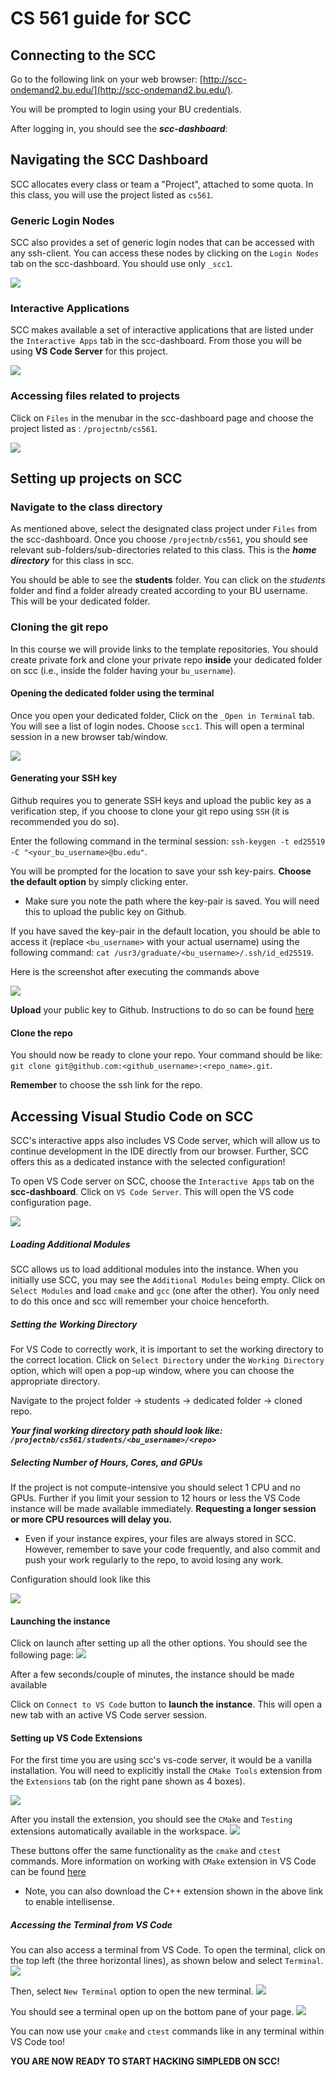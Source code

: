 # CS 561 guide for SCC

## Connecting to the SCC

Go to the following link on your web browser: [http://scc-ondemand2.bu.edu/](http://scc-ondemand2.bu.edu/).

You will be prompted to login using your BU credentials.

After logging in, you should see the **_scc-dashboard_**:

## Navigating the SCC Dashboard

SCC allocates every class or team a "Project", attached to some quota. In this class, you will use the project listed as `cs561`.

### Generic Login Nodes

SCC also provides a set of generic login nodes that can be accessed with any ssh-client. You can access these nodes by clicking on the
`Login Nodes` tab on the scc-dashboard. You should use only `_scc1`.

![](img/scc-login-nodes.png)

### Interactive Applications

SCC makes available a set of interactive applications that are listed under the `Interactive Apps` tab in the scc-dashboard.
From those you will be using **VS Code Server** for this project.

![](img/scc-interactive-apps.png)

### Accessing files related to projects

Click on `Files` in the menubar in the scc-dashboard page and choose the project listed as : `/projectnb/cs561`.

![](img/scc-current-projects.png)

## Setting up projects on SCC

### Navigate to the class directory

As mentioned above, select the designated class project under `Files` from the scc-dashboard.
Once you choose `/projectnb/cs561`, you should see relevant sub-folders/sub-directories related to this class.
This is the **_home directory_** for this class in scc.

You should be able to see the **students** folder. You can click on the _students_ folder and find a folder already created according
to your BU username. This will be your dedicated folder.

### Cloning the git repo

In this course we will provide links to the template repositories. You should create private fork and clone your private repo
**inside** your dedicated folder on scc (i.e., inside the folder having your `bu_username`).

#### Opening the dedicated folder using the terminal

Once you open your dedicated folder, Click on the `_Open in Terminal` tab. You will see a list of login nodes. Choose `scc1`.
This will open a terminal session in a new browser tab/window.

![](img/scc-open-terminal.png)

#### Generating your SSH key

Github requires you to generate SSH keys and upload the public key as a verification step, if you choose to clone your git repo using
`SSH` (it is recommended you do so).

Enter the following command in the terminal session:
`ssh-keygen -t ed25519 -C "<your_bu_username>@bu.edu"`.

You will be prompted for the location to save your ssh key-pairs. **Choose the default option** by simply clicking enter.

- Make sure you note the path where the key-pair is saved. You will need this to upload the public key on Github.

If you have saved the key-pair in the default location, you should be able to access it (replace `<bu_username>` with your actual username) using the following command:
`cat /usr3/graduate/<bu_username>/.ssh/id_ed25519`.

Here is the screenshot after executing the commands above

![](img/scc-ssh-key.png)

**Upload** your public key to Github. Instructions to do so can be found [here](https://docs.github.com/en/authentication/connecting-to-github-with-ssh/adding-a-new-ssh-key-to-your-github-account#adding-a-new-ssh-key-to-your-account)

#### Clone the repo

You should now be ready to clone your repo. Your command should be like: `git clone git@github.com:<github_username>:<repo_name>.git`.

**Remember** to choose the ssh link for the repo.

## Accessing Visual Studio Code on SCC

SCC's interactive apps also includes VS Code server, which will allow us to continue development in the IDE directly from our browser. Further, SCC offers this as a dedicated instance with the selected configuration!

To open VS Code server on SCC, choose the `Interactive Apps` tab on the **scc-dashboard**. Click on `VS Code Server`. This will open the VS code configuration page.

![](img/scc-interactive-apps.png)

##### Loading Additional Modules

SCC allows us to load additional modules into the instance. When you initially use SCC, you may see the `Additional Modules` being empty. Click on `Select Modules` and load `cmake` and `gcc` (one after the other). You only need to do this once and scc will remember your choice henceforth.

##### Setting the Working Directory

For VS Code to correctly work, it is important to set the working directory to the correct location. Click on `Select Directory` under the `Working Directory` option, which will open a pop-up window, where you can choose the appropriate directory.

Navigate to the project folder -> students -> dedicated folder -> cloned repo.

**_Your final working directory path should look like: `/projectnb/cs561/students/<bu_username>/<repo>`_**

##### Selecting Number of Hours, Cores, and GPUs

If the project is not compute-intensive you should select 1 CPU and no GPUs. Further if you limit your session to 12 hours or less the VS Code instance will be made available immediately.
**Requesting a longer session or more CPU resources will delay you.**

- Even if your instance expires, your files are always stored in SCC. However, remember to save your code frequently, and also commit and push your work regularly to the repo, to avoid losing any work.

Configuration should look like this

![](img/scc-vs-code-setup.png)

#### Launching the instance

Click on launch after setting up all the other options. You should see the following page:
![](img/scc-vscode-session.png)

After a few seconds/couple of minutes, the instance should be made available

Click on `Connect to VS Code` button to **launch the instance**. This will open a new tab with an active VS Code server session.

#### Setting up VS Code Extensions

For the first time you are using scc's vs-code server, it would be a vanilla installation. You will need to explicitly install the `CMake Tools` extension from the `Extensions` tab (on the right pane shown as 4 boxes).

![](img/scc-vscode-cmake-install.png)

After you install the extension, you should see the `CMake` and `Testing` extensions automatically available in the workspace.
![](img/scc-vscode-cmake-after-install.png)

These buttons offer the same functionality as the `cmake` and `ctest` commands. More information on working with `CMake` extension in VS Code can be found [here](https://code.visualstudio.com/docs/cpp/CMake-linux)

- Note, you can also download the C++ extension shown in the above link to enable intellisense.

##### Accessing the Terminal from VS Code

You can also access a terminal from VS Code. To open the terminal, click on the top left (the three horizontal lines), as shown below and select `Terminal`.
![](img/scc-vscode-terminal-1.png)

Then, select `New Terminal` option to open the new terminal.
![](img/scc-open-vscode-terminal.png)

You should see a terminal open up on the bottom pane of your page.
![](img/scc-vscode-terminal.png)

You can now use your `cmake` and `ctest` commands like in any terminal within VS Code too!

**YOU ARE NOW READY TO START HACKING SIMPLEDB ON SCC!**